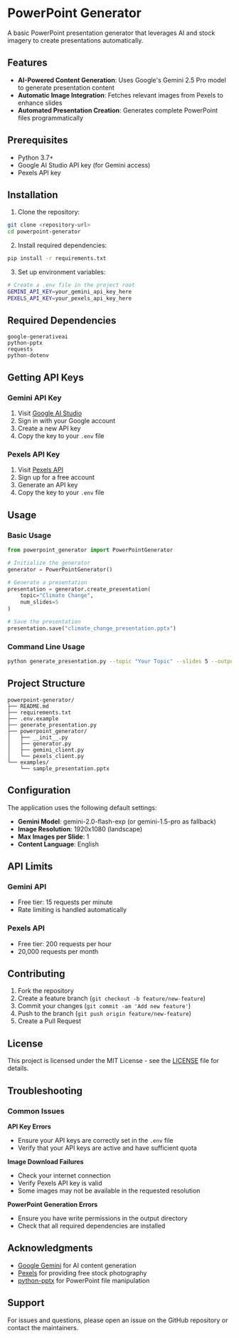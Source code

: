 # PowerPoint Generator

A basic PowerPoint presentation generator that leverages AI and stock imagery to create presentations automatically.

## Features

- **AI-Powered Content Generation**: Uses Google's Gemini 2.5 Pro model to generate presentation content
- **Automatic Image Integration**: Fetches relevant images from Pexels to enhance slides
- **Automated Presentation Creation**: Generates complete PowerPoint files programmatically

## Prerequisites

- Python 3.7+
- Google AI Studio API key (for Gemini access)
- Pexels API key

## Installation

1. Clone the repository:
```bash
git clone <repository-url>
cd powerpoint-generator
```

2. Install required dependencies:
```bash
pip install -r requirements.txt
```

3. Set up environment variables:
```bash
# Create a .env file in the project root
GEMINI_API_KEY=your_gemini_api_key_here
PEXELS_API_KEY=your_pexels_api_key_here
```

## Required Dependencies

```
google-generativeai
python-pptx
requests
python-dotenv
```

## Getting API Keys

### Gemini API Key
1. Visit [Google AI Studio](https://aistudio.google.com/)
2. Sign in with your Google account
3. Create a new API key
4. Copy the key to your `.env` file

### Pexels API Key
1. Visit [Pexels API](https://www.pexels.com/api/)
2. Sign up for a free account
3. Generate an API key
4. Copy the key to your `.env` file

## Usage

### Basic Usage

```python
from powerpoint_generator import PowerPointGenerator

# Initialize the generator
generator = PowerPointGenerator()

# Generate a presentation
presentation = generator.create_presentation(
    topic="Climate Change",
    num_slides=5
)

# Save the presentation
presentation.save("climate_change_presentation.pptx")
```

### Command Line Usage

```bash
python generate_presentation.py --topic "Your Topic" --slides 5 --output "presentation.pptx"
```

## Project Structure

```
powerpoint-generator/
├── README.md
├── requirements.txt
├── .env.example
├── generate_presentation.py
├── powerpoint_generator/
│   ├── __init__.py
│   ├── generator.py
│   ├── gemini_client.py
│   └── pexels_client.py
└── examples/
    └── sample_presentation.pptx
```

## Configuration

The application uses the following default settings:

- **Gemini Model**: gemini-2.0-flash-exp (or gemini-1.5-pro as fallback)
- **Image Resolution**: 1920x1080 (landscape)
- **Max Images per Slide**: 1
- **Content Language**: English

## API Limits

### Gemini API
- Free tier: 15 requests per minute
- Rate limiting is handled automatically

### Pexels API
- Free tier: 200 requests per hour
- 20,000 requests per month

## Contributing

1. Fork the repository
2. Create a feature branch (`git checkout -b feature/new-feature`)
3. Commit your changes (`git commit -am 'Add new feature'`)
4. Push to the branch (`git push origin feature/new-feature`)
5. Create a Pull Request

## License

This project is licensed under the MIT License - see the [LICENSE](LICENSE) file for details.

## Troubleshooting

### Common Issues

**API Key Errors**
- Ensure your API keys are correctly set in the `.env` file
- Verify that your API keys are active and have sufficient quota

**Image Download Failures**
- Check your internet connection
- Verify Pexels API key is valid
- Some images may not be available in the requested resolution

**PowerPoint Generation Errors**
- Ensure you have write permissions in the output directory
- Check that all required dependencies are installed

## Acknowledgments

- [Google Gemini](https://deepmind.google/technologies/gemini/) for AI content generation
- [Pexels](https://www.pexels.com/) for providing free stock photography
- [python-pptx](https://python-pptx.readthedocs.io/) for PowerPoint file manipulation

## Support

For issues and questions, please open an issue on the GitHub repository or contact the maintainers.
